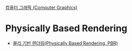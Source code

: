 [컴퓨터 그래픽 (Computer Graphics)](../index.md)
# Physically Based Rendering
- [물리 기반 렌더링(Physically Based Rendering, PBR)](PBR.md)
